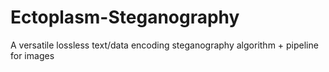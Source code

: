 # Ectoplasm-Steganography
A versatile lossless text/data encoding steganography algorithm + pipeline for images
